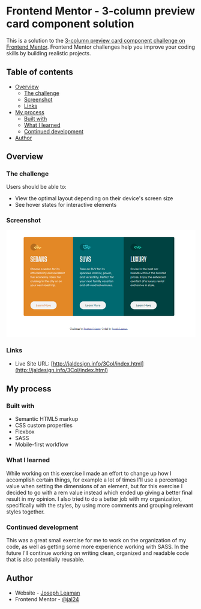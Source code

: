 # Frontend Mentor - 3-column preview card component solution

This is a solution to the [3-column preview card component challenge on Frontend Mentor](https://www.frontendmentor.io/challenges/3column-preview-card-component-pH92eAR2-). Frontend Mentor challenges help you improve your coding skills by building realistic projects. 

## Table of contents

- [Overview](#overview)
  - [The challenge](#the-challenge)
  - [Screenshot](#screenshot)
  - [Links](#links)
- [My process](#my-process)
  - [Built with](#built-with)
  - [What I learned](#what-i-learned)
  - [Continued development](#continued-development)
- [Author](#author)


## Overview

### The challenge

Users should be able to:

- View the optimal layout depending on their device's screen size
- See hover states for interactive elements

### Screenshot

![](/screenshot.PNG)

### Links

- Live Site URL: [http://jaldesign.info/3Col/index.html](http://jaldesign.info/3Col/index.html)

## My process

### Built with

- Semantic HTML5 markup
- CSS custom properties
- Flexbox
- SASS
- Mobile-first workflow


### What I learned

While working on this exercise I made an effort to change up how I accomplish certain things, for example a lot of times I'll use a percentage value when setting the dimensions of an element, but for this exercise I decided to go with a rem value instead which ended up giving a better final result in my opinion. I also tried to do a better job with my organization, specifically with the styles, by using more comments and grouping relevant styles together.

### Continued development

This was a great small exercise for me to work on the organization of my code, as well as getting some more experience working with SASS. In the future I'll continue working on writing clean, organized and readable code that is also potentially reusable.

## Author

- Website - [Joseph Leaman](https://www.jaldesign.info)
- Frontend Mentor - [@jal24](https://www.frontendmentor.io/profile/jal24)

